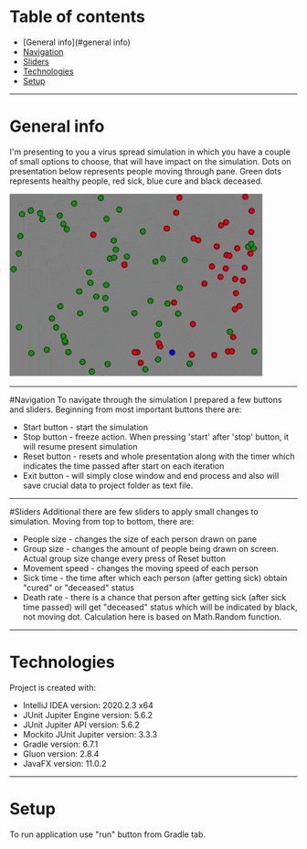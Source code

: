 # Table of contents
* [General info](#general info)
* [Navigation](#navigation)
* [Sliders](#sliders)
* [Technologies](#technologies)
* [Setup](#setup)

---

# General info
I'm presenting to you a virus spread simulation in which you have a couple of small options to choose, that will have 
impact on the simulation. Dots on presentation below represents people moving through pane. Green dots
represents healthy people, red sick, blue cure and black deceased.

![](src/main/resources/com.kodilla.covid/simulationGif.gif)

---

#Navigation
To navigate through the simulation I prepared a few buttons and sliders. Beginning from most important buttons there are:
* Start button - start the simulation
* Stop button - freeze action. When pressing 'start' after 'stop' button,
it will resume present simulation
* Reset button - resets and whole presentation along with the timer which indicates the time 
passed after start on each iteration
* Exit button - will simply close window and end process and also will save crucial data to project folder as text file.

---

#Sliders
Additional there are few sliders to apply small changes to simulation. Moving from top to bottom, there are:
* People size - changes the size of each person drawn on pane
* Group size - changes the amount of people being drawn on screen. Actual group size change every press of Reset button
* Movement speed - changes the moving speed of each person 
* Sick time - the time after which each person (after getting sick) obtain "cured" or "deceased" status
* Death rate - there is a chance that person after getting sick (after sick time passed) will get "deceased" status which
will be indicated by black, not moving dot. Calculation here is based on Math.Random function. 

---

# Technologies
Project is created with:
* IntelliJ IDEA version: 2020.2.3 x64
* JUnit Jupiter Engine version: 5.6.2
* JUnit Jupiter API version: 5.6.2
* Mockito JUnit Jupiter version: 3.3.3
* Gradle version: 6.7.1
* Gluon version: 2.8.4
* JavaFX version: 11.0.2

---

# Setup
To run application use "run" button from Gradle tab.

